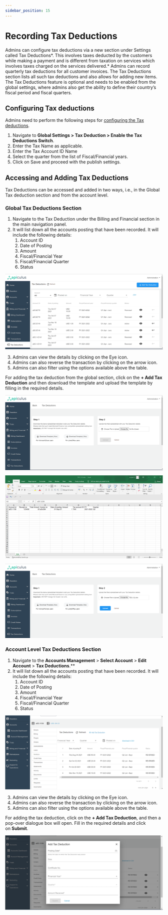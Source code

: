```yaml
---
sidebar_position: 15
---
```

# Recording Tax Deductions

Admins can configure tax deductions via a new section under Settings called Tax Deductions*. This involves taxes deducted by the customers while making a payment and is different from taxation on services which involves taxes charged on the services delivered.* Admins can record quarterly tax deductions for all customer invoices. The Tax Deductions section lists all such tax deductions and also allows for adding new items. The Tax Deductions feature is optional and needs to be enabled from the global settings, where admins also get the ability to define their country’s fiscal period and fiscal quarters.

## Configuring Tax deductions

Admins need to perform the following steps for [configuring the Tax deductions](/docs/GettingStarted/BillingandFinancials/ConfiguringTaxDeductions).

1. Navigate to **Global Settings > Tax Deduction > Enable the Tax Deductions Switch**.
2. Enter the Tax Name as applicable.
3. Enter the Tax Account ID Name
4. Select the quarter from the list of Fiscal/Financial years.
5. Click on Save and proceed with the publish settings.

## Accessing and Adding Tax Deductions 

Tax Deductions can be accessed and added in two ways, i.e., in the Global Tax deduction section and from the account level.

### Global Tax Deductions Section

1. Navigate to the Tax Deduction under the Billing and Financial section in the main navigation panel.
2. It will list down all the accounts posting that have been recorded. It will include the following details:
    1. Account ID
    2. Date of Posting
    3. Amount
    4. Fiscal/Financial Year
    5. Fiscal/Financial Quarter
    6. Status

![Recording Tax Deductions](img/RecordingTaxDeductions1.png)

3. Admins can view the details by clicking on the Eye icon.
4. Admins can also reverse the transaction by clicking on the arrow icon.
5. Admins can also filter using the options available above the table.

For adding the tax deduction from the global section, click on the **+ Add Tax Deduction** and then download the template and upload the template by filling in the required details.

![Recording Tax Deductions](img/RecordingTaxDeductions2.png)

![Recording Tax Deductions](img/RecordingTaxDeductions3.png)

![Recording Tax Deductions](img/RecordingTaxDeductions4.png)

### Account Level Tax Deductions Section

1. Navigate to the **Accounts Management** > **Select Account** > **Edit Account** > **Tax Deductions**.**
2. It will list down all the accounts posting that have been recorded. It will include the following details:
    1. Account ID
    2. Date of Posting
    3. Amount
    4. Fiscal/Financial Year
    5. Fiscal/Financial Quarter
    6. Status

![Recording Tax Deductions](img/RecordingTaxDeductions5.png)

3. Admins can view the details by clicking on the Eye icon.
4. Admins can also reverse the transaction by clicking on the arrow icon.
5. Admins can also filter using the options available above the table.

For adding the tax deduction, click on the **+ Add Tax Deduction**, and then a pop-over dialogue box will open. Fill in the required details and click on **Submit**.

![Recording Tax Deductions](img/RecordingTaxDeductions6.png)
